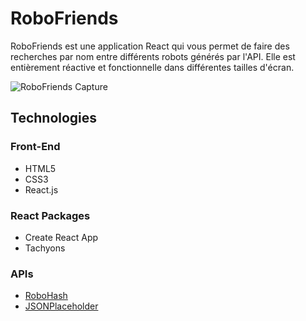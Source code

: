 # RoboFriends

RoboFriends est une application React qui vous permet de faire des recherches par nom entre différents robots générés par l'API. Elle est entièrement réactive et fonctionnelle dans différentes tailles d'écran.

![RoboFriends Capture](https://i.imgur.com/jmKGp6c.jpg)

## Technologies

### Front-End

- HTML5
- CSS3
- React.js

### React Packages

- Create React App
- Tachyons

### APIs

- [RoboHash](https://robohash.org/)
- [JSONPlaceholder](https://jsonplaceholder.typicode.com/)
